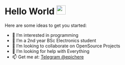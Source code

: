 # Hello World <img src="https://github.com/TheDudeThatCode/TheDudeThatCode/blob/master/Assets/Hi.gif" width="29px">

<!--
**nandhukpvr/nandhukpvr** is a ✨ _special_ ✨ repository because its `README.md` (this file) appears on your GitHub profile.
-->
Here are some ideas to get you started:

- 🔭 I’m interested in programming
- 🌱 I’m a 2nd year BSc Electronics student 
- 👯 I’m looking to collaborate on OpenSource Projects
- 🤔 I’m looking for help with Everything
- 📫 Get me at: [Telegram @epichere](https://t.me/epichere)
<!--
- 😄 Pronouns: ...
- ⚡ Fun fact: ...
- 💬 Ask me about ...
